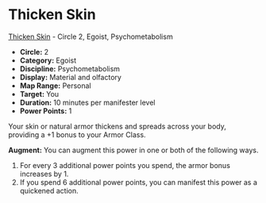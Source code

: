 # Thicken Skin

[Thicken Skin](/Psionics/T/ThickenSkin.md) - Circle 2, Egoist, Psychometabolism

- **Circle:** 2
- **Category:** Egoist
- **Discipline:** Psychometabolism
- **Display:** Material and olfactory
- **Map Range:** Personal
- **Target:** You
- **Duration:** 10 minutes per manifester level
- **Power Points:** 1

Your skin or natural armor thickens and spreads across your body, providing a +1 bonus to your Armor Class.

**Augment:** You can augment this power in one or both of the following ways.

1. For every 3 additional power points you spend, the armor bonus increases by 1.
2. If you spend 6 additional power points, you can manifest this power as a quickened action.
